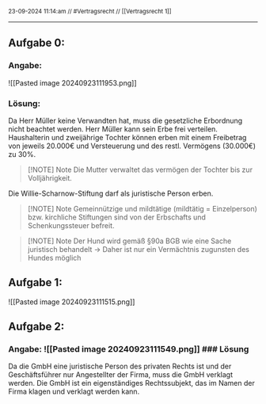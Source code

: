 <sub class="descriptionSection">23-09-2024 11:14:am // #Vertragsrecht  // [[Vertragsrecht 1]]</sub>
____
## Aufgabe 0:
### Angabe:
![[Pasted image 20240923111953.png]]
### Lösung:
Da Herr Müller keine Verwandten hat, muss die gesetzliche Erbordnung nicht beachtet werden. Herr Müller kann sein Erbe frei verteilen. Haushalterin und zweijährige Tochter können erben mit einem Freibetrag von jeweils 20.000€ und Versteuerung und des restl. Vermögens (30.000€) zu 30%.

> [!NOTE] Note
> Die Mutter verwaltet das vermögen der Tochter bis zur Volljährigkeit.

Die Willie-Scharnow-Stiftung darf als juristische Person erben.

> [!NOTE] Note
> Gemeinnützige und mildtätige (mildtätig = Einzelperson) bzw. kirchliche Stiftungen sind von der Erbschafts und Schenkungssteuer befreit.

> [!NOTE] Note
> Der Hund wird gemäß §90a BGB wie eine Sache juristisch behandelt -> Daher ist nur ein Vermächtnis zugunsten des Hundes möglich

## Aufgabe 1:
![[Pasted image 20240923111515.png]]
## Aufgabe 2:
### Angabe:  ![[Pasted image 20240923111549.png]] ### Lösung 
Da die GmbH eine juristische Person des privaten Rechts ist und der Geschäftsführer nur Angestellter der Firma, muss die GmbH verklagt werden. Die GmbH ist ein eigenständiges Rechtssubjekt, das im Namen der Firma klagen und verklagt werden kann.